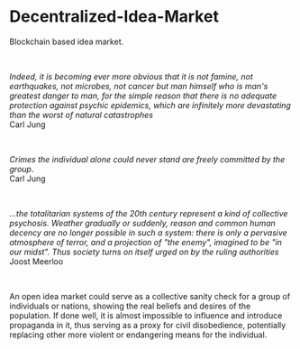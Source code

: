 # Decentralized-Idea-Market
Blockchain based idea market.

&nbsp;

_Indeed, it is becoming ever more obvious that it is not famine, not earthquakes, not microbes, not cancer but man himself who is man's greatest danger to man, for the simple reason that there is no adequate protection against psychic epidemics, which are infinitely more devastating than the worst of natural catastrophes_       
Carl Jung

&nbsp;

_Crimes the individual alone could never stand are freely committed by the group_.       
Carl Jung

&nbsp;

_...the totalitarian systems of the 20th century represent a kind of collective psychosis. Weather gradually or suddenly, reason and common human decency are no longer possible in such a system: there is only a pervasive atmosphere of terror, and a projection of "the enemy", imagined to be "in our midst". Thus society turns on itself urged on by the ruling authorities_        
Joost Meerloo

&nbsp;

An open idea market could serve as a collective sanity check for a group of individuals or nations, showing the real beliefs and desires of the population. If done well, it is almost impossible to influence and introduce propaganda in it, thus serving as a proxy for civil disobedience,  potentially replacing other more violent or endangering means for the individual.
